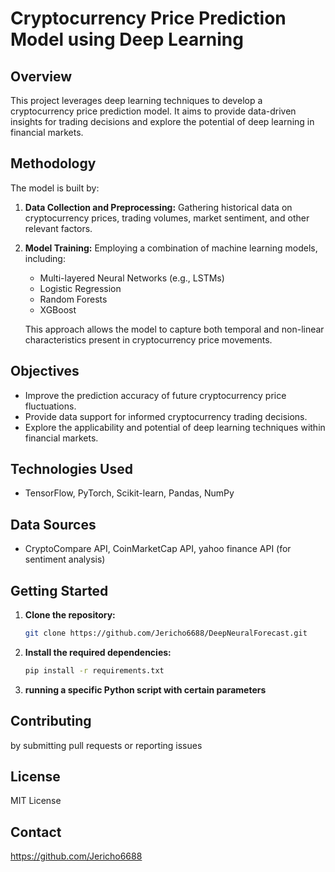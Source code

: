 # Cryptocurrency Price Prediction Model using Deep Learning

## Overview

This project leverages deep learning techniques to develop a cryptocurrency price prediction model.  It aims to provide data-driven insights for trading decisions and explore the potential of deep learning in financial markets.

## Methodology

The model is built by:

1.  **Data Collection and Preprocessing:** Gathering historical data on cryptocurrency prices, trading volumes, market sentiment, and other relevant factors.
2.  **Model Training:** Employing a combination of machine learning models, including:
    *   Multi-layered Neural Networks (e.g., LSTMs)
    *   Logistic Regression
    *   Random Forests
    *   XGBoost

    This approach allows the model to capture both temporal and non-linear characteristics present in cryptocurrency price movements.

## Objectives

*   Improve the prediction accuracy of future cryptocurrency price fluctuations.
*   Provide data support for informed cryptocurrency trading decisions.
*   Explore the applicability and potential of deep learning techniques within financial markets.

## Technologies Used

*   TensorFlow, PyTorch, Scikit-learn, Pandas, NumPy

## Data Sources

*   CryptoCompare API, CoinMarketCap API, yahoo finance API (for sentiment analysis)

## Getting Started

1.  **Clone the repository:**

    ```bash
    git clone https://github.com/Jericho6688/DeepNeuralForecast.git
    ```

2.  **Install the required dependencies:**

    ```bash
    pip install -r requirements.txt
    ```

3.  **running a specific Python script with certain parameters**

## Contributing

by submitting pull requests or reporting issues

## License

MIT License

## Contact

https://github.com/Jericho6688
